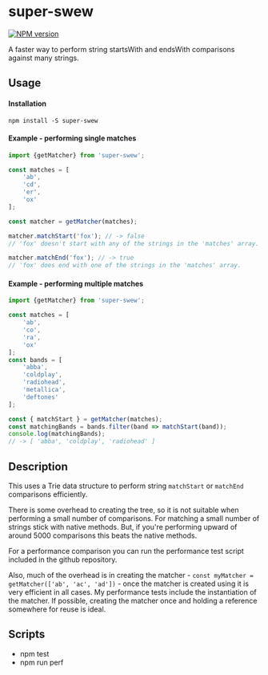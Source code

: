 # super-swew

[![NPM version][npm-version-image]][npm-url]

A faster way to perform string startsWith and endsWith comparisons against many strings.

## Usage

#### Installation

```
npm install -S super-swew
```

#### Example - performing single matches
```javascript
import {getMatcher} from 'super-swew';

const matches = [
    'ab',
    'cd',
    'er',
    'ox'
];

const matcher = getMatcher(matches);

matcher.matchStart('fox'); // -> false
// 'fox' doesn't start with any of the strings in the 'matches' array.

matcher.matchEnd('fox'); // -> true
// 'fox' does end with one of the strings in the 'matches' array.
```

#### Example - performing multiple matches
```javascript
import {getMatcher} from 'super-swew';

const matches = [
    'ab',
    'co',
    'ra',
    'ox'
];
const bands = [
    'abba',
    'coldplay',
    'radiohead',
    'metallica',
    'deftones'
];

const { matchStart } = getMatcher(matches);
const matchingBands = bands.filter(band => matchStart(band));
console.log(matchingBands);
// -> [ 'abba', 'coldplay', 'radiohead' ]
```

## Description

This uses a Trie data structure to perform string ```matchStart``` or ```matchEnd``` comparisons efficiently.

There is some overhead to creating the tree, so it is not suitable when performing a small number of comparisons.  For matching a small number of strings stick with native methods.  But, if you're performing upward of around 5000 comparisons this beats the native methods.

For a performance comparison you can run the performance test script included in the github repository.

Also, much of the overhead is in creating the matcher - ```const myMatcher = getMatcher(['ab', 'ac', 'ad'])``` - once the matcher is created using it is very efficient in all cases.  My performance tests include the instantiation of the matcher.  If possible, creating the matcher once and holding a reference somewhere for reuse is ideal.

## Scripts

* npm test
* npm run perf


[npm-url]: https://npmjs.org/package/super-swew
[npm-version-image]: https://img.shields.io/npm/v/super-swew.svg?style=flat

